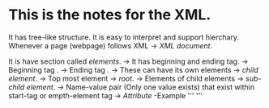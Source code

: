 # This is the notes for the XML.
It has tree-like structure.
It is easy to interpret and support hierchary.
Whenever a page (webpage) follows XML -> *XML document*.

It is have section called *elements*.
 -> It has beginning and ending tag.
    -> Beginning tag <ElemeName>.
    -> Ending tag </ELementName>.
    -> These can have its own elements -> *child element*.
    -> Top most element -> *root*.
    -> Elements of child elements -> *sub-child element*.
    -> Name-value pair (Only one value exists) that exist within start-tag or empth-element tag -> *Attribute*
        -Example 
    '''
      <ElementName Attribute= value> </ElementName>
    '''
